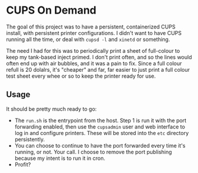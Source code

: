 # CUPS On Demand

The goal of this project was to have a persistent, containerized CUPS install, with persistent printer configurations. I didn't want to have CUPS running all the time, or deal with `cupsd -l` and `xinetd` or something.


The need I had for this was to periodically print a sheet of full-colour to keep my tank-based inject primed. I don't print often, and so the lines would often end up with air bubbles, and it was a pain to fix. Since a full colour refull is 20 dolalrs, it's "cheaper" and far, far easier to just print a full colour test sheet every whee or so to keep the printer ready for use.


## Usage

It should be pretty much ready to go:

- The `run.sh` is the entrypoint from the host. Step 1 is run it with the port forwarding enabled, then use the `cupsadmin` user and web interface to log in and configure printers. These will be stored into the `etc` directory persistently.
- You can choose to continue to have the port forwarded every time it's running, or not. Your call. I choose to remove the port publishing because my intent is to run it in cron.
- Profit?
